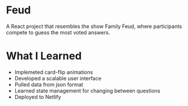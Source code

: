 # Feud

A React project that resembles the show Family Feud, where participants compete to guess the most voted answers.

# What I Learned

* Implemeted card-flip animations
* Developed a scalable user interface
* Pulled data from json format
* Learned state management for changing between questions
* Deployed to Netlify
